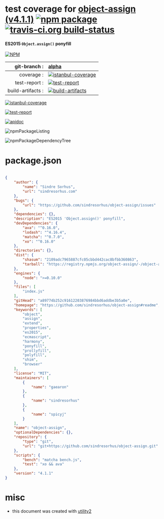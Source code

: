 # test coverage for  [object-assign (v4.1.1)](https://github.com/sindresorhus/object-assign#readme)  [![npm package](https://img.shields.io/npm/v/npmtest-object-assign.svg?style=flat-square)](https://www.npmjs.org/package/npmtest-object-assign) [![travis-ci.org build-status](https://api.travis-ci.org/npmtest/node-npmtest-object-assign.svg)](https://travis-ci.org/npmtest/node-npmtest-object-assign)
#### ES2015 `Object.assign()` ponyfill

[![NPM](https://nodei.co/npm/object-assign.png?downloads=true&downloadRank=true&stars=true)](https://www.npmjs.com/package/object-assign)

| git-branch : | [alpha](https://github.com/npmtest/node-npmtest-object-assign/tree/alpha)|
|--:|:--|
| coverage : | [![istanbul-coverage](https://npmtest.github.io/node-npmtest-object-assign/build/coverage.badge.svg)](https://npmtest.github.io/node-npmtest-object-assign/build/coverage.html/index.html)|
| test-report : | [![test-report](https://npmtest.github.io/node-npmtest-object-assign/build/test-report.badge.svg)](https://npmtest.github.io/node-npmtest-object-assign/build/test-report.html)|
| build-artifacts : | [![build-artifacts](https://npmtest.github.io/node-npmtest-object-assign/glyphicons_144_folder_open.png)](https://github.com/npmtest/node-npmtest-object-assign/tree/gh-pages/build)|

[![istanbul-coverage](https://npmtest.github.io/node-npmtest-object-assign/build/screenCapture.buildCi.browser.coverage.example.html.png)](https://npmtest.github.io/node-npmtest-object-assign/build/coverage.html/index.html)

[![test-report](https://npmtest.github.io/node-npmtest-object-assign/build/screenCapture.buildCi.browser.test-report.html.png)](https://npmtest.github.io/node-npmtest-object-assign/build/test-report.html)

[![apidoc](https://npmdoc.github.io/node-npmdoc-object-assign/build/screenCapture.buildCi.browser.apidoc.html.png)](https://npmdoc.github.io/node-npmdoc-object-assign/build/apidoc.html)

![npmPackageListing](https://npmtest.github.io/node-npmtest-object-assign/build/screenCapture.npmPackageListing.svg)

![npmPackageDependencyTree](https://npmtest.github.io/node-npmtest-object-assign/build/screenCapture.npmPackageDependencyTree.svg)



# package.json

```json

{
    "author": {
        "name": "Sindre Sorhus",
        "url": "sindresorhus.com"
    },
    "bugs": {
        "url": "https://github.com/sindresorhus/object-assign/issues"
    },
    "dependencies": {},
    "description": "ES2015 'Object.assign()' ponyfill",
    "devDependencies": {
        "ava": "^0.16.0",
        "lodash": "^4.16.4",
        "matcha": "^0.7.0",
        "xo": "^0.16.0"
    },
    "directories": {},
    "dist": {
        "shasum": "2109adc7965887cfc05cbbd442cac8bfbb360863",
        "tarball": "https://registry.npmjs.org/object-assign/-/object-assign-4.1.1.tgz"
    },
    "engines": {
        "node": ">=0.10.0"
    },
    "files": [
        "index.js"
    ],
    "gitHead": "a89774b252c91612203876984bbd6addbe3b5a0e",
    "homepage": "https://github.com/sindresorhus/object-assign#readme",
    "keywords": [
        "object",
        "assign",
        "extend",
        "properties",
        "es2015",
        "ecmascript",
        "harmony",
        "ponyfill",
        "prollyfill",
        "polyfill",
        "shim",
        "browser"
    ],
    "license": "MIT",
    "maintainers": [
        {
            "name": "gaearon"
        },
        {
            "name": "sindresorhus"
        },
        {
            "name": "spicyj"
        }
    ],
    "name": "object-assign",
    "optionalDependencies": {},
    "repository": {
        "type": "git",
        "url": "git+https://github.com/sindresorhus/object-assign.git"
    },
    "scripts": {
        "bench": "matcha bench.js",
        "test": "xo && ava"
    },
    "version": "4.1.1"
}
```



# misc
- this document was created with [utility2](https://github.com/kaizhu256/node-utility2)
